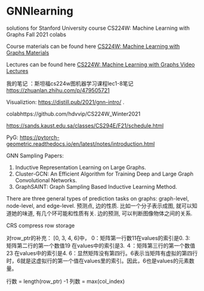 # GNNlearning

solutions for Stanford University course CS224W: Machine Learning with Graphs Fall 2021 colabs

Course materials can be found here [CS224W: Machine Learning with Graphs Materials](http://web.stanford.edu/class/cs224w/)

Lectures can be found here [CS224W: Machine Learning with Graphs Video Lectures](https://youtube.com/playlist?list=PLoROMvodv4rPLKxIpqhjhPgdQy7imNkDn)

我的笔记 ：斯坦福cs224w图机器学习课程lec1-8笔记  https://zhuanlan.zhihu.com/p/479505721

Visualiztion:  https://distill.pub/2021/gnn-intro/ . 

colabhttps://github.com/hdvvip/CS224W_Winter2021 

https://sands.kaust.edu.sa/classes/CS294E/F21/schedule.html

PyG: https://pytorch-geometric.readthedocs.io/en/latest/notes/introduction.html

GNN Sampling Papers:
1. Inductive Representation Learning on Large Graphs.
2. Cluster-GCN: An Efficient Algorithm for Training Deep and Large Graph Convolutional Networks.
3. GraphSAINT: Graph Sampling Based Inductive Learning Method.


There are three general types of prediction tasks on graphs: graph-level, node-level, and edge-level. 预测点, 边的性质. 比如一个分子表示成图, 就可以知道她的味道, 有几个环可能和性质有关. 边的预测, 可以判断图像物体之间的关系. 

CRS  compress row storage

对row_ptr的补充：
[0, 3, 4, 6]中，
0：矩阵第一行数11在values的索引是0.
3:　矩阵第二行的第一个数值19 在values中的索引是3.
４：矩阵第三行的第一个数值23 在values中的索引是4.
6：显然矩阵没有第四行。6表示当矩阵有虚拟的第四行时，6就是这虚拟行的第一个值在values里的索引。因此，6也是values的元素数量。

行数 = length(row_ptr) -1
列数 = max(col_index)



